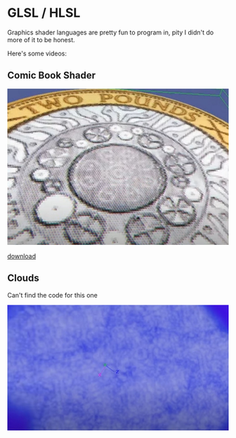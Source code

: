 # GLSL / HLSL

Graphics shader languages are pretty fun to program in, pity I didn't do
more of it to be honest. 

Here's some videos:

## Comic Book Shader

[![comic shader](comic.jpg)](https://youtu.be/tt2NqS99nmg)

[download](comic_book.rfx)

## Clouds

Can't find the code for this one

[![cloud shader](clouds.jpg)](https://youtu.be/S-zvSDu1iPE)

